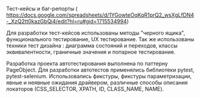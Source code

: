 Тест-кейсы и баг-репорты ( https://docs.google.com/spreadsheets/d/1YGowteOqKqR1prQ2_wsXgLfDN4-_XzQ2tt0kazGbQi4/edit?hl=ru#gid=1715534994)

Для разработки тест-кейсов использованы методы "черного ящика", функционального тестирование, UX тестирование. 
Так же использованы техники тест дизайна : диаграмма состояний и переходов, классы эквивалентности, граничные значения и попарное тестирование.

Разработка проекта автотестирования выполнена по паттерну PageObject. Для разработки автотестов применялись библиотеки pytest, pytest-selenium. 
Использовались фикстуры, фикстуры параметризации, явные и неявные ожидания драйвером, различные способы описания локаторов (СSS_SELECTOR, XPATH, ID, CLASS_NAME, NAME). 



